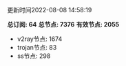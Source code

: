 更新时间2022-08-08 14:58:19

**总订阅: 64**
**总节点: 7376**
**有效节点: 2055**
- v2ray节点: 1674
- trojan节点: 83
- ss节点: 298
